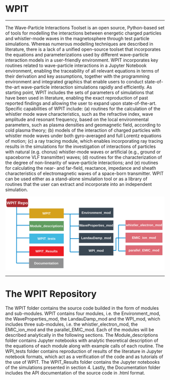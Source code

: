 # WPIT
__________________________________________________________________________________________________________________________________________________________
The Wave-Particle Interactions Toolset is an open source, Python-based set of tools for modelling the interactions between energetic charged particles and whistler-mode waves in the magnetosphere through test particle simulations. Whereas numerous modelling techniques are described in literature, there is a lack of a unified open-source toolset that incorporates the equations and parameterizations used by different wave-particle interaction models in a user-friendly environment. WPIT incorporates key routines related to wave-particle interactions in a Jupyter Notebook environment, enabling the traceability of all relevant equations in terms of their derivation and key assumptions, together with the programming environment and integrated graphics that enable users to conduct state-of-the-art wave-particle interaction simulations rapidly and efficiently. As starting point, WPIT includes the sets of parameters of simulations that have been used in literature, enabling the exact reproduction of past reported findings and allowing the user to expand upon state-of-the-art. Specific capabilities of WPIT include: (a) routines for the calculation of the whistler mode wave characteristics, such as the refractive index, wave amplitude and resonant frequency, based on the local environmental parameters, such as plasma densities and geomagnetic field, according to cold plasma theory; (b) models of the interaction of charged particles with whistler mode waves under both gyro-averaged and full Lorentz equations of motion; (c) a ray tracing module, which enables incorporating ray tracing results in the simulations for the investigation of interactions of particles with natural (e.g. chorus) whistler-mode waves or artificial (e.g., ground or spaceborne VLF transmitter) waves; (d) routines for the characterization of the degree of non-linearity of wave-particle interactions; and (e) routines for calculating the near- and far-field, reactance, impedance and sheath characteristics of electromagnetic waves of a space-born transmitter. WPIT can be used either as a stand-alone simulation tool or as a library of routines that the user can extract and incorporate into an independent simulation. 

![WPIT repository overview](wpit_overview.png)

________________________________________________________________________________________________________________________________________________________
# The WPIT Repository

The WPIT folder contains the source code builded in the form of modules and sub-modules. WPIT contains four modules, i.e. the Environment_mod, the WaveProperties_mod, the LandauDamp_mod and the WPI_mod, which includes three sub-modules, i.e. the whistler_electron_mod, the EMIC_ion_mod and the parallel_EMIC_mod. Each of the modules will be described analytically in the following sections. The Module_descriptions folder contains Jupyter notebooks with analytic theoretical description of the equations of each module along with example calls of each routine. The WPI_tests folder contains reproduction of results of the literature in Jupyter notebook formats, which act as a verification of the code and as tutorials of the use of WPIT. The WPIT_Results folder contains the Jupyter notebooks of the simulations presented in section 4. Lastly, the Documentation folder includes the API documentation of the source code in .html format.

